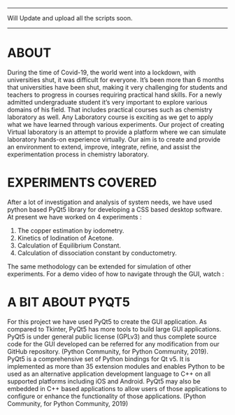 ******************************
Will Update and upload all the scripts soon.
******************************
# ABOUT
During the time of Covid-19, the world went into a lockdown, with universities shut, it was difficult for everyone. It’s been more than 6 months that universities have been shut, making it very challenging for students and teachers to progress in courses requiring practical hand skills. For a newly admitted undergraduate student it’s very important to explore various domains of his field. That includes practical courses such as chemistry laboratory as well. Any Laboratory course is exciting as we get to apply what we have learned through various experiments. Our project of creating Virtual laboratory is an attempt to provide a platform where we can simulate laboratory hands-on experience virtually. Our aim is to create and provide an environment to extend, improve, integrate, refine, and assist the experimentation process in chemistry laboratory.

# EXPERIMENTS COVERED
After  a lot of investigation and analysis of system needs, we have used python based PyQt5 library for developing a CSS based desktop software. At present we have worked on 4 experiments :
1. The copper estimation by iodometry.
2. Kinetics of Iodination of Acetone.
3. Calculation of Equilibrium Constant.
4. Calculation of dissociation constant by conductometry.

The same methodology can be extended for simulation of other experiments. For a demo video of how to navigate through the GUI, watch : 

# A BIT ABOUT PYQT5
For this project we have used PyQt5 to create the GUI application. As compared to Tkinter, PyQt5 has more tools to build large GUI applications. PyQt5 is under general public license (GPLv3) and thus complete source code for the GUI developed can be referred for any modification from our GitHub repository. (Python Community, for Python Community, 2019).
PyQt5 is a comprehensive set of Python bindings for Qt v5. It is implemented as more than 35 extension modules and enables Python to be used as an alternative application development language to C++ on all supported platforms including iOS and Android. PyQt5 may also be embedded in C++ based applications to allow users of those applications to configure or enhance the functionality of those applications. (Python Community, for Python Community, 2019)
